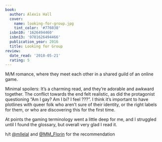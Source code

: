 ```yaml
---
book:
  author: Alexis Hall
  cover:
    name: looking-for-group.jpg
    tint_color: '#776038'
  isbn10: '1626494460'
  isbn13: '9781626494466'
  publication_year: 2016
  title: Looking for Group
review:
  date_read: '2018-05-21'
  rating: 5
---
```


M/M romance, where they meet each other in a shared guild of an online game.

Minimal spoilers: It’s a charming read, and they’re adorable and awkward together. The conflict towards the end felt realistic, as did the protagonist questioning “Am I gay? Am I bi? I feel ???”. I think it’s important to have plotlines with queer folk who aren’t sure of their identity, or the right labels for them, or who are discovering this for the first time.

At points the gaming terminology went a little deep for me, and I struggled until I found the glossary, but overall very glad I read it.

h/t [@mllelal](https://twitter.com/mllelal/status/771343727138922496) and [@MM_Florin](https://twitter.com/MM_Florin/status/769558294402895872) for the recommendation